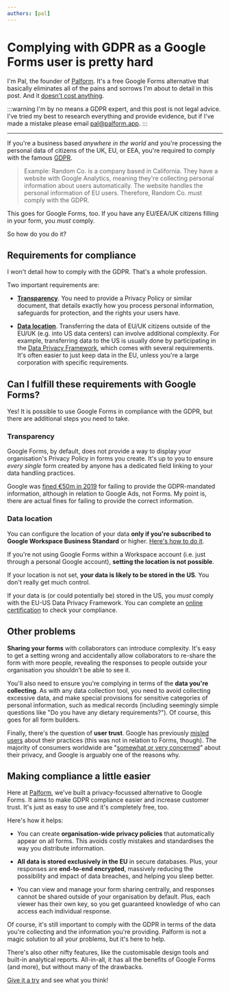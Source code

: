 ```yaml
---
authors: [pal]
---
```


# Complying with GDPR as a Google Forms user is pretty hard

I'm Pal, the founder of [Palform](https://palform.app). It's a free Google Forms alternative that basically eliminates all of the pains and sorrows I'm about to detail in this post. And it [doesn't cost anything](https://palform.app/#pricing).

:::warning
I'm by no means a GDPR expert, and this post is not legal advice. I've tried my best to research everything and provide evidence, but if I've made a mistake please email pal@palform.app.
:::

---

If you're a business based _anywhere in the world_ and you're processing the personal data of citizens of the UK, EU, or EEA, you're required to comply with the famous [GDPR](https://gdpr.algolia.com/).

> Example: Random Co. is a company based in California. They have a website with Google Analytics, meaning they're collecting personal information about users automatically. The website handles the personal information of EU users. Therefore, Random Co. must comply with the GDPR.

This goes for Google Forms, too. If you have any EU/EEA/UK citizens filling in your form, you _must_ comply.

So how do you do it?

## Requirements for compliance

I won't detail how to comply with the GDPR. That's a whole profession.

Two important requirements are:

- **[Transparency](https://gdpr.algolia.com/gdpr-article-12)**. You need to provide a Privacy Policy or similar document, that details exactly how you process personal information, safeguards for protection, and the rights your users have.

- **[Data location](https://gdpr.algolia.com/gdpr-article-44)**. Transferring the data of EU/UK citizens outside of the EU/UK (e.g. into US data centers) can involve additional complexity. For example, transferring data to the US is usually done by participating in the [Data Privacy Framework](https://www.dataprivacyframework.gov/key-requirements), which comes with several requirements. It's often easier to just keep data in the EU, unless you're a large corporation with specific requirements.

## Can I fulfill these requirements with Google Forms?

Yes! It is possible to use Google Forms in compliance with the GDPR, but there are additional steps you need to take.

### Transparency

Google Forms, by default, does not provide a way to display your organisation's Privacy Policy in forms you create. It's up to you to ensure _every single_ form created by anyone has a dedicated field linking to your data handling practices.

Google was [fined €50m in 2019](https://www.bbc.com/news/technology-46944696) for failing to provide the GDPR-mandated information, although in relation to Google Ads, not Forms. My point is, there are actual fines for failing to provide the correct information.

### Data location

You can configure the location of your data **only if you're subscribed to Google Workspace Business Standard** or higher. [Here's how to do it](https://support.google.com/a/answer/14310028?hl=en).

If you're not using Google Forms within a Workspace account (i.e. just through a personal Google account), **setting the location is not possible**.

If your location is not set, **your data is likely to be stored in the US**. You don't really get much control.

If your data is (or could potentially be) stored in the US, you _must_ comply with the EU-US Data Privacy Framework. You can complete an [online certification](https://www.dataprivacyframework.gov/) to check your compliance.

## Other problems

**Sharing your forms** with collaborators can introduce complexity. It's easy to get a setting wrong and accidentally allow collaborators to re-share the form with more people, revealing the responses to people outside your organisation you shouldn't be able to see it.

You'll also need to ensure you're complying in terms of the **data you're collecting**. As with any data collection tool, you need to avoid collecting excessive data, and make special provisions for sensitive categories of personal information, such as medical records (including seemingly simple questions like "Do you have any dietary requirements?"). Of course, this goes for all form builders.

Finally, there's the question of **user trust**. Google has previously [misled users](https://www.bbc.com/news/technology-63635380) about their practices (this was not in relation to Forms, though). The majority of consumers worldwide are "[somewhat or very concerned](https://iapp.org/resources/article/privacy-and-consumer-trust-summary/)" about their privacy, and Google is arguably one of the reasons why.

## Making compliance a little easier

Here at [Palform](https://palform.app), we've built a privacy-focussed alternative to Google Forms. It aims to make GDPR compliance easier and increase customer trust. It's just as easy to use and it's completely free, too.

Here's how it helps:

- You can create **organisation-wide privacy policies** that automatically appear on all forms. This avoids costly mistakes and standardises the way you distribute information.

- **All data is stored exclusively in the EU** in secure databases. Plus, your responses are **end-to-end encrypted**, massively reducing the possibility and impact of data breaches, and helping you sleep better.

- You can view and manage your form sharing centrally, and responses cannot be shared outside of your organisation by default. Plus, each viewer has their own key, so you get guaranteed knowledge of who can access each individual response.

Of course, it's still important to comply with the GDPR in terms of the data you're collecting and the information you're providing. Palform is not a magic solution to all your problems, but it's here to help.

There's also other nifty features, like the customisable design tools and built-in analytical reports. All-in-all, it has all the benefits of Google Forms (and more), but without many of the drawbacks.

[Give it a try](https://palform.app) and see what you think!
